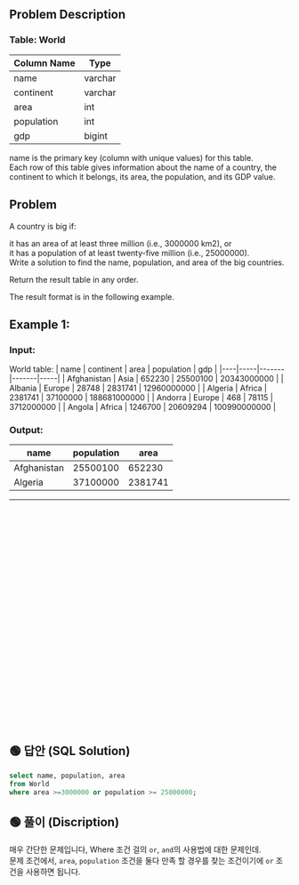 ## Problem Description

### Table: World


| Column Name | Type    |
|-------------|---------|
| name        | varchar |
| continent   | varchar |
| area        | int     |
| population  | int     |
| gdp         | bigint  |

name is the primary key (column with unique values) for this table.  
Each row of this table gives information about the name of a country, the continent to which it belongs, its area, the population, and its GDP value.  
 

## Problem

A country is big if:  

it has an area of at least three million (i.e., 3000000 km2), or  
it has a population of at least twenty-five million (i.e., 25000000).  
Write a solution to find the name, population, and area of the big countries.  

Return the result table in any order.  

The result format is in the following example.  

 

## Example 1:

### Input: 
World table:
| name        | continent | area    | population | gdp          |
|----|-----|-------|-------|-----|
| Afghanistan | Asia      | 652230  | 25500100   | 20343000000  |
| Albania     | Europe    | 28748   | 2831741    | 12960000000  |
| Algeria     | Africa    | 2381741 | 37100000   | 188681000000 |
| Andorra     | Europe    | 468     | 78115      | 3712000000   |
| Angola      | Africa    | 1246700 | 20609294   | 100990000000 |

### Output: 
| name  | population | area    |
|---|----------|--------|
| Afghanistan | 25500100   | 652230  |
| Algeria     | 37100000   | 2381741 |


---

<br/>
<br/>
<br/>
<br/>
<br/>
<br/>
<br/>
<br/>
<br/>
<br/>
<br/>
<br/>
<br/>
<br/>
<br/>
<br/>
<br/>
<br/>
<br/>
<br/>
<br/>
<br/>
<br/>


## 🟢 답안 (SQL Solution)

```sql
select name, population, area
from World
where area >=3000000 or population >= 25000000;
```


## 🟢 풀이 (Discription)

매우 간단한 문제입니다, Where 조건 걸의 `or`, `and`의 사용법에 대한 문제인데.  
문제 조건에서, `area`, `population` 조건을 둘다 만족 할 경우를 찾는 조건이기에 `or` 조건을 사용하면 됩니다.
